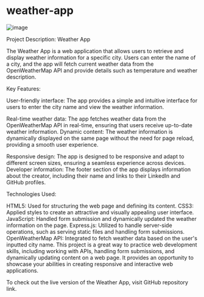 # weather-app


![image](https://github.com/ramazanima/weather-app/assets/112561860/95f627c1-943f-4ea4-b1f3-3808b6b56379)


Project Description: Weather App

The Weather App is a web application that allows users to retrieve and display weather information for a specific city. Users can enter the name of a city, and the app will fetch current weather data from the OpenWeatherMap API and provide details such as temperature and weather description.

Key Features:

User-friendly interface: The app provides a simple and intuitive interface for users to enter the city name and view the weather information.

Real-time weather data: The app fetches weather data from the OpenWeatherMap API in real-time, ensuring that users receive up-to-date weather information.
Dynamic content: The weather information is dynamically displayed on the same page without the need for page reload, providing a smooth user experience.

Responsive design: The app is designed to be responsive and adapt to different screen sizes, ensuring a seamless experience across devices.
Developer information: The footer section of the app displays information about the creator, including their name and links to their LinkedIn and GitHub profiles.

Technologies Used:

HTML5: Used for structuring the web page and defining its content.
CSS3: Applied styles to create an attractive and visually appealing user interface.
JavaScript: Handled form submission and dynamically updated the weather information on the page.
Express.js: Utilized to handle server-side operations, such as serving static files and handling form submissions.
OpenWeatherMap API: Integrated to fetch weather data based on the user's inputted city name.
This project is a great way to practice web development skills, including working with APIs, handling form submissions, and dynamically updating content on a web page. It provides an opportunity to showcase your abilities in creating responsive and interactive web applications.

To check out the live version of the Weather App, visit GitHub repository link. 
